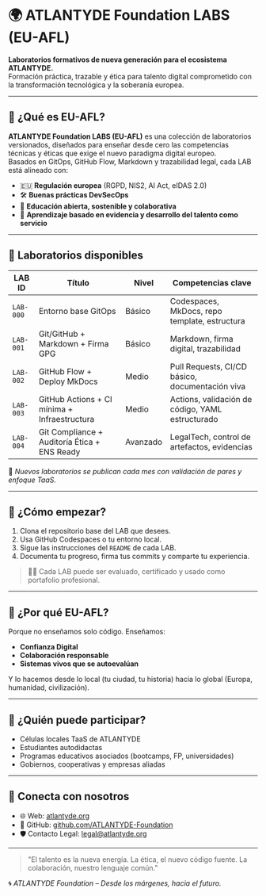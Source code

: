 # 🌍 ATLANTYDE Foundation LABS (EU-AFL)

**Laboratorios formativos de nueva generación para el ecosistema ATLANTYDE.**  
Formación práctica, trazable y ética para talento digital comprometido con la transformación tecnológica y la soberanía europea.

---

## 🎯 ¿Qué es EU-AFL?

**ATLANTYDE Foundation LABS (EU-AFL)** es una colección de laboratorios versionados, diseñados para enseñar desde cero las competencias técnicas y éticas que exige el nuevo paradigma digital europeo.  
Basados en GitOps, GitHub Flow, Markdown y trazabilidad legal, cada LAB está alineado con:

- 🇪🇺 **Regulación europea** (RGPD, NIS2, AI Act, eIDAS 2.0)
- 🛠️ **Buenas prácticas DevSecOps**
- 🌱 **Educación abierta, sostenible y colaborativa**
- 🧠 **Aprendizaje basado en evidencia y desarrollo del talento como servicio**

---

## 🧪 Laboratorios disponibles

| LAB ID    | Título                                         | Nivel    | Competencias clave                                |
|-----------|------------------------------------------------|----------|---------------------------------------------------|
| `LAB-000` | Entorno base GitOps                            | Básico   | Codespaces, MkDocs, repo template, estructura     |
| `LAB-001` | Git/GitHub + Markdown + Firma GPG              | Básico   | Markdown, firma digital, trazabilidad             |
| `LAB-002` | GitHub Flow + Deploy MkDocs                    | Medio    | Pull Requests, CI/CD básico, documentación viva   |
| `LAB-003` | GitHub Actions + CI mínima + Infraestructura   | Medio    | Actions, validación de código, YAML estructurado  |
| `LAB-004` | Git Compliance + Auditoría Ética + ENS Ready   | Avanzado | LegalTech, control de artefactos, evidencias      |

🔁 *Nuevos laboratorios se publican cada mes con validación de pares y enfoque TaaS.*

---

## 🔧 ¿Cómo empezar?

1. Clona el repositorio base del LAB que desees.
2. Usa GitHub Codespaces o tu entorno local.
3. Sigue las instrucciones del `README` de cada LAB.
4. Documenta tu progreso, firma tus commits y comparte tu experiencia.

> 🧑‍💻 Cada LAB puede ser evaluado, certificado y usado como portafolio profesional.

---

## 🧬 ¿Por qué EU-AFL?

Porque no enseñamos solo código. Enseñamos:
- **Confianza Digital**
- **Colaboración responsable**
- **Sistemas vivos que se autoevalúan**

Y lo hacemos desde lo local (tu ciudad, tu historia) hacia lo global (Europa, humanidad, civilización).

---

## 📢 ¿Quién puede participar?

- Células locales TaaS de ATLANTYDE
- Estudiantes autodidactas
- Programas educativos asociados (bootcamps, FP, universidades)
- Gobiernos, cooperativas y empresas aliadas

---

## 🤝 Conecta con nosotros

- 🌐 Web: [atlantyde.org](https://atlantyde.org)
- 🧭 GitHub: [github.com/ATLANTYDE-Foundation](https://github.com/ATLANTYDE-Foundation)
- 🛡️ Contacto Legal: [legal@atlantyde.org](mailto:legal@atlantyde.org)

---

> "El talento es la nueva energía. La ética, el nuevo código fuente. La colaboración, nuestro lenguaje común."

🌀 *ATLANTYDE Foundation – Desde los márgenes, hacia el futuro.*

